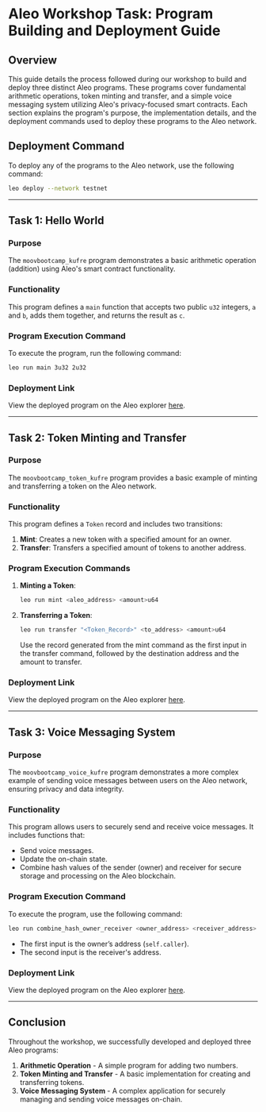 # Aleo Workshop Task: Program Building and Deployment Guide

## Overview
This guide details the process followed during our workshop to build and deploy three distinct Aleo programs. These programs cover fundamental arithmetic operations, token minting and transfer, and a simple voice messaging system utilizing Aleo's privacy-focused smart contracts. Each section explains the program's purpose, the implementation details, and the deployment commands used to deploy these programs to the Aleo network.

## Deployment Command
To deploy any of the programs to the Aleo network, use the following command:

```bash
leo deploy --network testnet
```

---

## Task 1: Hello World

### Purpose
The `moovbootcamp_kufre` program demonstrates a basic arithmetic operation (addition) using Aleo's smart contract functionality.

### Functionality
This program defines a `main` function that accepts two public `u32` integers, `a` and `b`, adds them together, and returns the result as `c`.

### Program Execution Command
To execute the program, run the following command:

```bash
leo run main 3u32 2u32
```

### Deployment Link
View the deployed program on the Aleo explorer [here](https://explorer.aleo.org/transaction/at1wuyvymd52l74fvdd47rhc6wk76nagpy7jkfstqnmel8njmcxq5fq8utacw).

---

## Task 2: Token Minting and Transfer

### Purpose
The `moovbootcamp_token_kufre` program provides a basic example of minting and transferring a token on the Aleo network.

### Functionality
This program defines a `Token` record and includes two transitions:

1. **Mint**: Creates a new token with a specified amount for an owner.
2. **Transfer**: Transfers a specified amount of tokens to another address.

### Program Execution Commands

1. **Minting a Token**: 
   ```bash
   leo run mint <aleo_address> <amount>u64
   ```

2. **Transferring a Token**: 
   ```bash
   leo run transfer "<Token_Record>" <to_address> <amount>u64
   ```
   Use the record generated from the mint command as the first input in the transfer command, followed by the destination address and the amount to transfer.

### Deployment Link
View the deployed program on the Aleo explorer [here](https://explorer.aleo.org/transaction/at1a8u5f52t05j5h262qvr0ndmks5yxqf6gz4ar8xsrrsuvzv5wmu9sf5jdda).

---

## Task 3: Voice Messaging System

### Purpose
The `moovbootcamp_voice_kufre` program demonstrates a more complex example of sending voice messages between users on the Aleo network, ensuring privacy and data integrity.

### Functionality
This program allows users to securely send and receive voice messages. It includes functions that:

- Send voice messages.
- Update the on-chain state.
- Combine hash values of the sender (owner) and receiver for secure storage and processing on the Aleo blockchain.

### Program Execution Command
To execute the program, use the following command:

```bash
leo run combine_hash_owner_receiver <owner_address> <receiver_address>
```
- The first input is the owner’s address (`self.caller`).
- The second input is the receiver's address.

### Deployment Link
View the deployed program on the Aleo explorer [here](https://explorer.aleo.org/transaction/at1lsu2pft7kcr4tjt3yz6hk39k4pf9cqzlx3p8lv2kjzanlaudrgzs2zzt5w).

---

## Conclusion
Throughout the workshop, we successfully developed and deployed three Aleo programs:

1. **Arithmetic Operation** - A simple program for adding two numbers.
2. **Token Minting and Transfer** - A basic implementation for creating and transferring tokens.
3. **Voice Messaging System** - A complex application for securely managing and sending voice messages on-chain.
